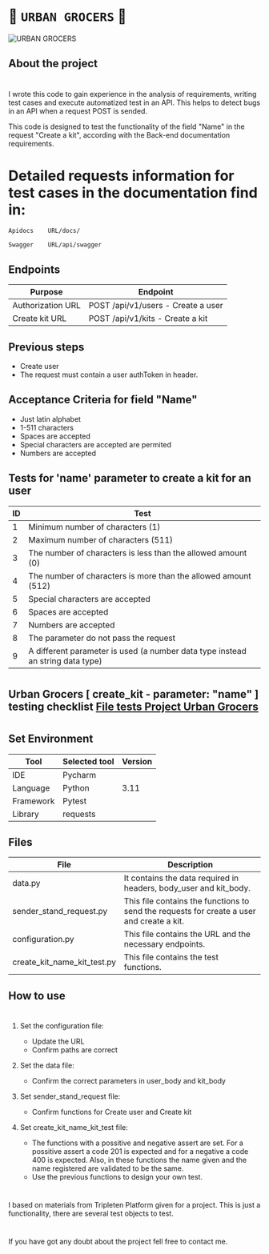# 🛒  `URBAN GROCERS` 🧺

![URBAN GROCERS](https://previews.123rf.com/images/castecodesign/castecodesign1907/castecodesign190700223/126285821-shopping-cart-template-vector-flat-style-product-icon-sale-concepts.jpg)

## About the project
#
I wrote this code to gain experience in the analysis of requirements, writing test cases and execute automatized test in an API. This helps to detect bugs in an API when a request POST is sended.

This code is designed to test the functionality of the field "Name" in the request "Create a kit", according with the Back-end documentation requirements. 


#  Detailed requests information for test cases in the documentation find in:
```ssh 
Apidocs    URL/docs/
```
```ssh 
Swagger    URL/api/swagger
```
## Endpoints

| Purpose | Endpoint
| ----- | ----- |
| Authorization URL | POST /api/v1/users - Create a user |
| Create kit URL | POST /api/v1/kits - Create a kit |

## Previous steps
- Create user
- The request must contain a user authToken in header.

## Acceptance Criteria for field "Name"
- Just latin alphabet
- 1-511 characters
- Spaces are accepted
- Special characters are accepted are permited
- Numbers are accepted


##  Tests for 'name' parameter to create a kit for an user

| ID | Test | 
| ------ | ------ |
| 1 | Minimum number of characters (1) |
| 2 | Maximum number of characters (511) |
| 3 | The number of characters is less than the allowed amount (0) |
| 4 | The number of characters is more than the allowed amount (512) |
| 5 | Special characters are accepted |
| 6 | Spaces are accepted |
| 7 | Numbers are accepted |
| 8 | The parameter do not pass the request |
| 9 | A different parameter is used (a number data type instead an string data type) |
#
## Urban Grocers [ create_kit - parameter: "name" ] testing checklist [File tests Project Urban Grocers](https://docs.google.com/spreadsheets/d/1MMni-gecUXFTzBP6Q6ReykiM-AhpKyG6/edit?usp=drive_link&ouid=112711575793272570934&rtpof=true&sd=true)
#


## Set Environment
|Tool|Selected tool|Version|
|-----|-----|---|
IDE|Pycharm||
|Language|Python|3.11|
|Framework|Pytest||
|Library|requests||

## Files

|File|Description|
|-----|-----|
|data.py|It contains the data required in headers, body_user and kit_body.|
|sender_stand_request.py|This file contains the functions to send the requests for create a user and create a kit.|
|configuration.py|This file contains the URL and the necessary endpoints.|
|create_kit_name_kit_test.py|This file contains the test functions.|

## How to use
#
1. Set the configuration file:
    - Update the URL
    - Confirm paths are correct

2. Set the data file:
    - Confirm the correct parameters in user_body and kit_body

3. Set sender_stand_request file: 
    - Confirm functions for Create user and Create kit

4. Set create_kit_name_kit_test file:
    - The functions with a possitive and negative assert are set. For a possitive assert a code 201 is expected and for a negative a code 400 is expected. Also, in these functions the name given and the name registered are validated to be the same.
    - Use the previous functions to design your own test.

#
I based on materials from Tripleten Platform given for a project. This is just a functionality, there are several test objects to test.
#
If you have got any doubt about the project fell free to contact me.




